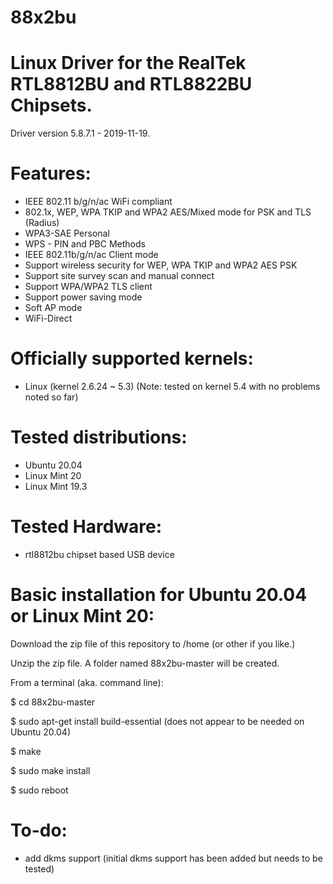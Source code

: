 # 88x2bu

# Linux Driver for the RealTek RTL8812BU and RTL8822BU Chipsets.

Driver version 5.8.7.1 - 2019-11-19.

# Features:

- IEEE 802.11 b/g/n/ac WiFi compliant
- 802.1x, WEP, WPA TKIP and WPA2 AES/Mixed mode for PSK and TLS (Radius)
- WPA3-SAE Personal
- WPS - PIN and PBC Methods
- IEEE 802.11b/g/n/ac Client mode
- Support wireless security for WEP, WPA TKIP and WPA2 AES PSK
- Support site survey scan and manual connect
- Support WPA/WPA2 TLS client
- Support power saving mode
- Soft AP mode
- WiFi-Direct

# Officially supported kernels:

- Linux (kernel 2.6.24 ~ 5.3) 
(Note: tested on kernel 5.4 with no problems noted so far)

# Tested distributions:

- Ubuntu 20.04
- Linux Mint 20
- Linux Mint 19.3

# Tested Hardware:

- rtl8812bu chipset based USB device

# Basic installation for Ubuntu 20.04 or Linux Mint 20:

Download the zip file of this repository to /home (or other if you like.)

Unzip the zip file. A folder named 88x2bu-master will be created.

From a terminal (aka. command line):

$ cd 88x2bu-master

$ sudo apt-get install build-essential (does not appear to be needed on Ubuntu 20.04)

$ make

$ sudo make install

$ sudo reboot

# To-do:

- add dkms support (initial dkms support has been added but needs to be tested)

